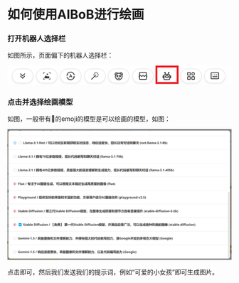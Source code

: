 # 如何使用AIBoB进行绘画

### 打开机器人选择栏

如图所示，页面偏下的机器人选择栏：

![opinionlist](./img/draw/opinionlist.png)

### 点击并选择绘画模型

如图，一般带有🎨的emoji的模型是可以绘画的模型，如图：

![drawlist](./img/draw/drawlist.png)

点击即可，然后我们发送我们的提示词，例如“可爱的小女孩”即可生成图片。
